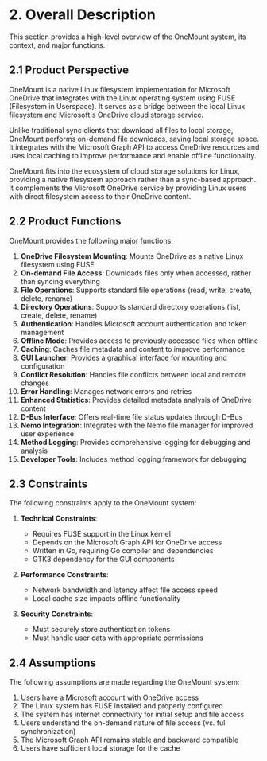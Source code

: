 # 2. Overall Description

This section provides a high-level overview of the OneMount system, its context, and major functions.

## 2.1 Product Perspective
OneMount is a native Linux filesystem implementation for Microsoft OneDrive that integrates with the Linux operating system using FUSE (Filesystem in Userspace). It serves as a bridge between the local Linux filesystem and Microsoft's OneDrive cloud storage service.

Unlike traditional sync clients that download all files to local storage, OneMount performs on-demand file downloads, saving local storage space. It integrates with the Microsoft Graph API to access OneDrive resources and uses local caching to improve performance and enable offline functionality.

OneMount fits into the ecosystem of cloud storage solutions for Linux, providing a native filesystem approach rather than a sync-based approach. It complements the Microsoft OneDrive service by providing Linux users with direct filesystem access to their OneDrive content.

## 2.2 Product Functions
OneMount provides the following major functions:

1. **OneDrive Filesystem Mounting**: Mounts OneDrive as a native Linux filesystem using FUSE
2. **On-demand File Access**: Downloads files only when accessed, rather than syncing everything
3. **File Operations**: Supports standard file operations (read, write, create, delete, rename)
4. **Directory Operations**: Supports standard directory operations (list, create, delete, rename)
5. **Authentication**: Handles Microsoft account authentication and token management
6. **Offline Mode**: Provides access to previously accessed files when offline
7. **Caching**: Caches file metadata and content to improve performance
8. **GUI Launcher**: Provides a graphical interface for mounting and configuration
9. **Conflict Resolution**: Handles file conflicts between local and remote changes
10. **Error Handling**: Manages network errors and retries
11. **Enhanced Statistics**: Provides detailed metadata analysis of OneDrive content
12. **D-Bus Interface**: Offers real-time file status updates through D-Bus
13. **Nemo Integration**: Integrates with the Nemo file manager for improved user experience
14. **Method Logging**: Provides comprehensive logging for debugging and analysis
15. **Developer Tools**: Includes method logging framework for debugging

## 2.3 Constraints
The following constraints apply to the OneMount system:

1. **Technical Constraints**:
   - Requires FUSE support in the Linux kernel
   - Depends on the Microsoft Graph API for OneDrive access
   - Written in Go, requiring Go compiler and dependencies
   - GTK3 dependency for the GUI components

2. **Performance Constraints**:
   - Network bandwidth and latency affect file access speed
   - Local cache size impacts offline functionality

3. **Security Constraints**:
   - Must securely store authentication tokens
   - Must handle user data with appropriate permissions

## 2.4 Assumptions
The following assumptions are made regarding the OneMount system:

1. Users have a Microsoft account with OneDrive access
2. The Linux system has FUSE installed and properly configured
3. The system has internet connectivity for initial setup and file access
4. Users understand the on-demand nature of file access (vs. full synchronization)
5. The Microsoft Graph API remains stable and backward compatible
6. Users have sufficient local storage for the cache
